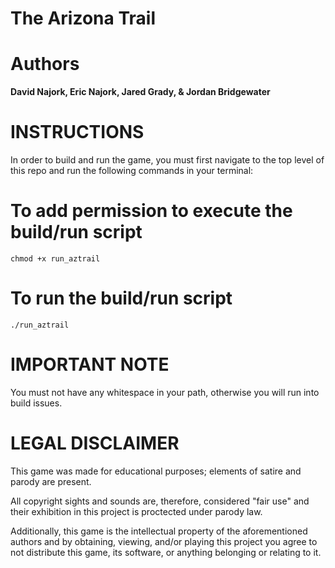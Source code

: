 # The Arizona Trail

# Authors
**David Najork, Eric Najork, Jared Grady, & Jordan Bridgewater**

# INSTRUCTIONS
In order to build and run the game, you must first navigate to the top level of
this repo and run the following commands in your terminal:

  # To add permission to execute the build/run script
  `chmod +x run_aztrail`

  # To run the build/run script
  `./run_aztrail`

# IMPORTANT NOTE
You must not have any whitespace in your path, otherwise you will run into build issues.

# LEGAL DISCLAIMER
This game was made for educational purposes; elements of satire and parody are present.

All copyright sights and sounds are, therefore, considered "fair use" and their exhibition in this project is proctected under parody law.

Additionally, this game is the intellectual property of the aforementioned authors and by obtaining, viewing, and/or playing this project you agree to not distribute this game, its software, or anything belonging or relating to it.
